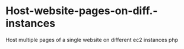 # Host-website-pages-on-diff.-instances
Host multiple pages of a single website on different ec2 instances php
